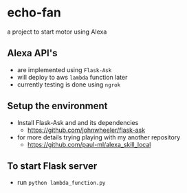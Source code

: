 # echo-fan
a project to start motor using Alexa 

## Alexa API's 
  - are implemented using `Flask-Ask` 
  - will deploy to aws `lambda` function later
  - currently testing is done using `ngrok` 

## Setup the environment
  - Install Flask-Ask and and its dependencies 
    - https://github.com/johnwheeler/flask-ask
  - for more details trying playing with my another repository
    - https://github.com/paul-ml/alexa_skill_local
 

## To start Flask server
  - run `python lambda_function.py`
  
